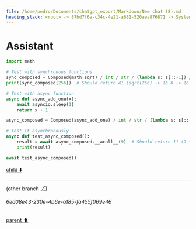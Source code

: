 ```yaml
---
file: /home/pedro/Documents/chatgpt_export/Markdown/New chat (8).md
heading_stack: <root> -> 87bd7f6a-c34c-4e21-a681-520aea876871 -> System -> 0305e3b7-9645-4e79-89a2-794319c6d100 -> System -> aaa236d3-b162-4863-965c-406dd86ac031 -> User -> 6389456d-56b1-43ae-97a4-9af03a2416cc -> Assistant -> e3e20cb1-d7af-4b3a-8989-0f635e7b7b37 -> Assistant -> 0f60f5d4-ccff-409d-a801-fe2e8e24b7e0 -> Tool -> 2dde9631-ce8a-470f-a73d-efdd18304420 -> Assistant -> efc03986-9e2b-44f4-b7a8-f1ea222b2fe6 -> Assistant
---
```

# Assistant

```python
import math

# Test with synchronous functions
sync_composed = Composed(math.sqrt) / int / str / (lambda s: s[::-1]) / int
print(sync_composed(256))  # Should return 41 (sqrt(256) -> 16.0 -> 16 -> '16' -> '61' -> 61)

# Test with async function
async def async_add_one(x):
    await asyncio.sleep(1)
    return x + 1

async_composed = Composed(async_add_one) / int / str / (lambda s: s[::-1]) / int

# Test it asynchronously
async def test_async_composed():
    result = await async_composed.__acall__(9)  # Should return 11 (9 + 1 -> 10 -> '10' -> '01' -> 1)
    print(result)

await test_async_composed()
```

[child ⬇️](#6ed08e43-230e-4b6e-a185-fa455f069e46)

---

(other branch ⎇)
###### 6ed08e43-230e-4b6e-a185-fa455f069e46
[parent ⬆️](#efc03986-9e2b-44f4-b7a8-f1ea222b2fe6)
